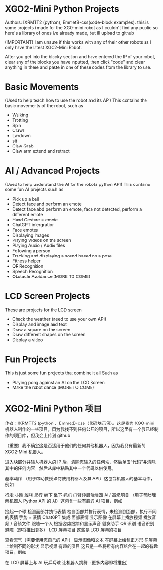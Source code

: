 # XGO2-Mini Python Projects
Authors: IXRMTT2 (python), EmmetB-css(code-block examples).
this is some projects i made for the XGO-mini robot as I couldn't find any public so here's a library of ones ive already made, but ill upload to github

(IMPORTANT) I am unsure if this works with any of their other robots as I only have the latest XGO2-Mini Robot.

After you get into the blocky section and have entered the IP of your robot, clear any of the blocks you have inputted, then click "code" and clear anything in there and paste in one of these codes from the library to use.


# Basic Movements
(Used to help teach how to use the robot and its API)
This contains the basic movements of the robot, such as
- Walking
- Trotting
- Spin
- Crawl
- Laydown
- sit
- Claw Grab
- Claw arm extend and retract

# AI / Advanced Projects
(Used to help understand the AI for the robots python API)
This contains some fun AI projects such as
- Pick up a ball
- Detect face and perform an emote
- Detect face abd perform an emote, face not detected, perform a different emote
- Hand Gesture = emote
- ChatGPT intergration
- Face emotes
- Displaying Images
- Playing Videos on the screen
- Playing Audio / Audio files
- Following a person
- Tracking and displaying a sound based on a pose
- Fitness helper
- QR Recognition
- Speech Recognition
- Obstacle Avoidance
(MORE TO COME)

# LCD Screen Projects
These are projects for the LCD screen
- Check the weather (need to use your own API)
- Display and image and text
- Draw a square on the screen
- Draw different shapes on the screen
- Display a video

# Fun Projects
This is just some fun projects that combine it all
Such as
- Playing pong against an AI on the LCD Screen
- Make the robot dance 
(MORE TO COME)

# XGO2-Mini Python 项目
作者：IXRMTT2 (python)、EmmetB-css（代码块示例）。这是我为 XGO-mini 机器人制作的一些项目，因为我找不到任何公开的项目，所以这里有一个我已经制作的项目库，但我会上传到 github

（重要）我不确定这是否适用于他们的任何其他机器人，因为我只有最新的 XGO2-Mini 机器人。

进入块部分并输入机器人的 IP 后，清除您输入的任何块，然后单击“代码”并清除其中的任何内容，然后从库中粘贴其中一个代码以供使用。

基本动作
（用于帮助教授如何使用机器人及其 API）这包含机器人的基本动作，例如

行走
小跑
旋转
爬行
躺下
坐下
抓爪
爪臂伸展和缩回
AI / 高级项目
（用于帮助理解机器人 Python API 的 AI）这包含一些有趣的 AI 项目，例如

捡起一个球
检测面部并执行表情
检测面部并执行表情，未检测到面部，执行不同的表情
手势 = 表情
ChatGPT 集成
面部表情
显示图像
在屏幕上播放视频
播放音频 / 音频文件
跟随一个人
根据姿势跟踪和显示声音
健身助手
QR 识别
语音识别
避障（即将推出更多）
LCD 屏幕项目
这些是 LCD 屏幕的项目

查看天气（需要使用您自己的 API）
显示图像和文本
在屏幕上绘制正方形
在屏幕上绘制不同的形状
显示视频
有趣的项目
这只是一些将所有内容结合在一起的有趣项目，例如

在 LCD 屏幕上与 AI 玩乒乓球
让机器人跳舞（更多内容即将推出）


